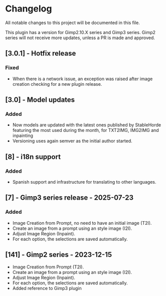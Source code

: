 # Changelog

All notable changes to this project will be documented in this file.

This plugin has a version for Gimp2.10.X series and Gimp3 series.
Gimp2 series will not receive more updates, unless a PR is made
and approved.

## [3.0.1] - Hotfix release

### Fixed

* When there is a network issue, an exception was raised after
  image creation checking for a new plugin release.

## [3.0] - Model updates

### Added

- Now models are updated with the latest ones published by StableHorde
  featuring the most used during the month, for TXT2IMG, IMG2IMG and
  inpainting
- Versioning uses again semver as the initial author started.

## [8] - i18n support

### Added

* Spanish support and infrastructure for translating to other
languages.

## [7] - Gimp3 series release - 2025-07-23

### Added

- Image Creation from Prompt, no need to have an initial image (T2I).
- Create an image from a prompt using an style image (I2I).
- Adjust Image Region (Inpaint).
- For each option, the selections are saved automatically.

## [141] - Gimp2 series - 2023-12-15

- Image Creation from Prompt (T2I).
- Create an image from a prompt using an style image (I2I).
- Adjust Image Region (Inpaint).
- For each option, the selections are saved automatically.
- Added reference to Gimp3 plugin
